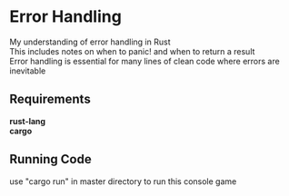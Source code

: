 # Error Handling
My understanding of error handling in Rust  
This includes notes on when to panic! and when to return a result  
Error handling is essential for many lines of clean code where errors are inevitable  

## Requirements
**rust-lang**  
**cargo**

## Running Code
use "cargo run" in master directory to run this console game
